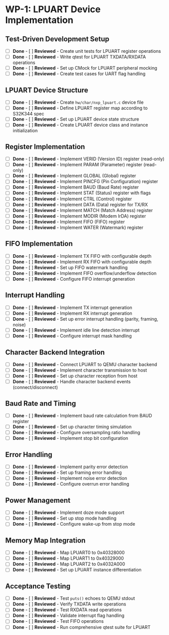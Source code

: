 # WP-1: LPUART Device Implementation

## Test-Driven Development Setup
- [ ] **Done** - [ ] **Reviewed** - Create unit tests for LPUART register operations
- [ ] **Done** - [ ] **Reviewed** - Write qtest for LPUART TXDATA/RXDATA operations
- [ ] **Done** - [ ] **Reviewed** - Set up CMock for LPUART peripheral mocking
- [ ] **Done** - [ ] **Reviewed** - Create test cases for UART flag handling

## LPUART Device Structure
- [ ] **Done** - [ ] **Reviewed** - Create `hw/char/nxp_lpuart.c` device file
- [ ] **Done** - [ ] **Reviewed** - Define LPUART register map according to S32K344 spec
- [ ] **Done** - [ ] **Reviewed** - Set up LPUART device state structure
- [ ] **Done** - [ ] **Reviewed** - Create LPUART device class and instance initialization

## Register Implementation
- [ ] **Done** - [ ] **Reviewed** - Implement VERID (Version ID) register (read-only)
- [ ] **Done** - [ ] **Reviewed** - Implement PARAM (Parameter) register (read-only)
- [ ] **Done** - [ ] **Reviewed** - Implement GLOBAL (Global) register
- [ ] **Done** - [ ] **Reviewed** - Implement PINCFG (Pin Configuration) register
- [ ] **Done** - [ ] **Reviewed** - Implement BAUD (Baud Rate) register
- [ ] **Done** - [ ] **Reviewed** - Implement STAT (Status) register with flags
- [ ] **Done** - [ ] **Reviewed** - Implement CTRL (Control) register
- [ ] **Done** - [ ] **Reviewed** - Implement DATA (Data) register for TX/RX
- [ ] **Done** - [ ] **Reviewed** - Implement MATCH (Match Address) register
- [ ] **Done** - [ ] **Reviewed** - Implement MODIR (Modem IrDA) register
- [ ] **Done** - [ ] **Reviewed** - Implement FIFO (FIFO) register
- [ ] **Done** - [ ] **Reviewed** - Implement WATER (Watermark) register

## FIFO Implementation
- [ ] **Done** - [ ] **Reviewed** - Implement TX FIFO with configurable depth
- [ ] **Done** - [ ] **Reviewed** - Implement RX FIFO with configurable depth
- [ ] **Done** - [ ] **Reviewed** - Set up FIFO watermark handling
- [ ] **Done** - [ ] **Reviewed** - Implement FIFO overflow/underflow detection
- [ ] **Done** - [ ] **Reviewed** - Configure FIFO interrupt generation

## Interrupt Handling
- [ ] **Done** - [ ] **Reviewed** - Implement TX interrupt generation
- [ ] **Done** - [ ] **Reviewed** - Implement RX interrupt generation
- [ ] **Done** - [ ] **Reviewed** - Set up error interrupt handling (parity, framing, noise)
- [ ] **Done** - [ ] **Reviewed** - Implement idle line detection interrupt
- [ ] **Done** - [ ] **Reviewed** - Configure interrupt mask handling

## Character Backend Integration
- [ ] **Done** - [ ] **Reviewed** - Connect LPUART to QEMU character backend
- [ ] **Done** - [ ] **Reviewed** - Implement character transmission to host
- [ ] **Done** - [ ] **Reviewed** - Set up character reception from host
- [ ] **Done** - [ ] **Reviewed** - Handle character backend events (connect/disconnect)

## Baud Rate and Timing
- [ ] **Done** - [ ] **Reviewed** - Implement baud rate calculation from BAUD register
- [ ] **Done** - [ ] **Reviewed** - Set up character timing simulation
- [ ] **Done** - [ ] **Reviewed** - Configure oversampling ratio handling
- [ ] **Done** - [ ] **Reviewed** - Implement stop bit configuration

## Error Handling
- [ ] **Done** - [ ] **Reviewed** - Implement parity error detection
- [ ] **Done** - [ ] **Reviewed** - Set up framing error handling
- [ ] **Done** - [ ] **Reviewed** - Implement noise error detection
- [ ] **Done** - [ ] **Reviewed** - Configure overrun error handling

## Power Management
- [ ] **Done** - [ ] **Reviewed** - Implement doze mode support
- [ ] **Done** - [ ] **Reviewed** - Set up stop mode handling
- [ ] **Done** - [ ] **Reviewed** - Configure wake-up from stop mode

## Memory Map Integration
- [ ] **Done** - [ ] **Reviewed** - Map LPUART0 to 0x40328000
- [ ] **Done** - [ ] **Reviewed** - Map LPUART1 to 0x40329000
- [ ] **Done** - [ ] **Reviewed** - Map LPUART2 to 0x4032A000
- [ ] **Done** - [ ] **Reviewed** - Set up LPUART instance differentiation

## Acceptance Testing
- [ ] **Done** - [ ] **Reviewed** - Test `puts()` echoes to QEMU stdout
- [ ] **Done** - [ ] **Reviewed** - Verify TXDATA write operations
- [ ] **Done** - [ ] **Reviewed** - Test RXDATA read operations
- [ ] **Done** - [ ] **Reviewed** - Validate interrupt flag handling
- [ ] **Done** - [ ] **Reviewed** - Test FIFO operations
- [ ] **Done** - [ ] **Reviewed** - Run comprehensive qtest suite for LPUART 